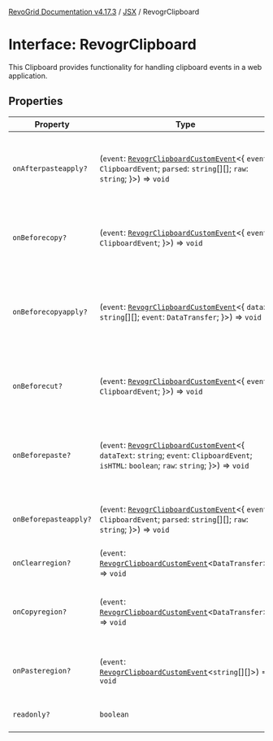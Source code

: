 [RevoGrid Documentation v4.17.3](README.md) / [JSX](Namespace.JSX.md) / RevogrClipboard

# Interface: RevogrClipboard

This Clipboard provides functionality for handling clipboard events in a web application.

## Properties

| Property | Type | Description | Defined in |
| ------ | ------ | ------ | ------ |
| `onAfterpasteapply?` | (`event`: [`RevogrClipboardCustomEvent`](Interface.RevogrClipboardCustomEvent.md)\<\{ `event`: `ClipboardEvent`; `parsed`: `string`[][]; `raw`: `string`; \}\>) => `void` | Paste 4. Fired after paste applied to the grid defaultPrevented - if true, paste will be canceled | [src/components.d.ts:1748](https://github.com/revolist/revogrid/blob/3aa06b5b2b2375c31a2a8275a0aefcbc04de60c5/src/components.d.ts#L1748) |
| `onBeforecopy?` | (`event`: [`RevogrClipboardCustomEvent`](Interface.RevogrClipboardCustomEvent.md)\<\{ `event`: `ClipboardEvent`; \}\>) => `void` | Copy 1. Fired before copy triggered defaultPrevented - if true, copy will be canceled | [src/components.d.ts:1756](https://github.com/revolist/revogrid/blob/3aa06b5b2b2375c31a2a8275a0aefcbc04de60c5/src/components.d.ts#L1756) |
| `onBeforecopyapply?` | (`event`: [`RevogrClipboardCustomEvent`](Interface.RevogrClipboardCustomEvent.md)\<\{ `data`: `string`[][]; `event`: `DataTransfer`; \}\>) => `void` | Copy Method 1. Fired before copy applied to the clipboard from outside. defaultPrevented - if true, copy will be canceled | [src/components.d.ts:1762](https://github.com/revolist/revogrid/blob/3aa06b5b2b2375c31a2a8275a0aefcbc04de60c5/src/components.d.ts#L1762) |
| `onBeforecut?` | (`event`: [`RevogrClipboardCustomEvent`](Interface.RevogrClipboardCustomEvent.md)\<\{ `event`: `ClipboardEvent`; \}\>) => `void` | Cut 1. Fired before cut triggered defaultPrevented - if true, cut will be canceled | [src/components.d.ts:1769](https://github.com/revolist/revogrid/blob/3aa06b5b2b2375c31a2a8275a0aefcbc04de60c5/src/components.d.ts#L1769) |
| `onBeforepaste?` | (`event`: [`RevogrClipboardCustomEvent`](Interface.RevogrClipboardCustomEvent.md)\<\{ `dataText`: `string`; `event`: `ClipboardEvent`; `isHTML`: `boolean`; `raw`: `string`; \}\>) => `void` | Paste 1. Fired before paste applied to the grid defaultPrevented - if true, paste will be canceled | [src/components.d.ts:1775](https://github.com/revolist/revogrid/blob/3aa06b5b2b2375c31a2a8275a0aefcbc04de60c5/src/components.d.ts#L1775) |
| `onBeforepasteapply?` | (`event`: [`RevogrClipboardCustomEvent`](Interface.RevogrClipboardCustomEvent.md)\<\{ `event`: `ClipboardEvent`; `parsed`: `string`[][]; `raw`: `string`; \}\>) => `void` | Paste 2. Fired before paste applied to the grid and after data parsed | [src/components.d.ts:1784](https://github.com/revolist/revogrid/blob/3aa06b5b2b2375c31a2a8275a0aefcbc04de60c5/src/components.d.ts#L1784) |
| `onClearregion?` | (`event`: [`RevogrClipboardCustomEvent`](Interface.RevogrClipboardCustomEvent.md)\<`DataTransfer`\>) => `void` | Cut 2. Clears region when cut is done | [src/components.d.ts:1792](https://github.com/revolist/revogrid/blob/3aa06b5b2b2375c31a2a8275a0aefcbc04de60c5/src/components.d.ts#L1792) |
| `onCopyregion?` | (`event`: [`RevogrClipboardCustomEvent`](Interface.RevogrClipboardCustomEvent.md)\<`DataTransfer`\>) => `void` | Copy 2. Fired when region copied defaultPrevented - if true, copy will be canceled | [src/components.d.ts:1796](https://github.com/revolist/revogrid/blob/3aa06b5b2b2375c31a2a8275a0aefcbc04de60c5/src/components.d.ts#L1796) |
| `onPasteregion?` | (`event`: [`RevogrClipboardCustomEvent`](Interface.RevogrClipboardCustomEvent.md)\<`string`[][]\>) => `void` | Paste 3. Internal method. When data region is ready pass it to the top. | [src/components.d.ts:1802](https://github.com/revolist/revogrid/blob/3aa06b5b2b2375c31a2a8275a0aefcbc04de60c5/src/components.d.ts#L1802) |
| `readonly?` | `boolean` | If readonly mode - disabled Paste event | [src/components.d.ts:1806](https://github.com/revolist/revogrid/blob/3aa06b5b2b2375c31a2a8275a0aefcbc04de60c5/src/components.d.ts#L1806) |
